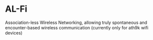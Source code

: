 AL-Fi
=====

Association-less Wireless Networking, allowing truly spontaneous and encounter-based wireless communication (currently only for ath9k wifi devices)